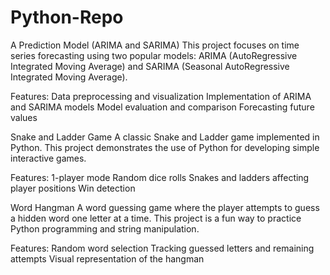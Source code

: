 # Python-Repo

A Prediction Model (ARIMA and SARIMA)
This project focuses on time series forecasting using two popular models: ARIMA (AutoRegressive Integrated Moving Average) and SARIMA (Seasonal AutoRegressive Integrated Moving Average).

Features:
Data preprocessing and visualization
Implementation of ARIMA and SARIMA models
Model evaluation and comparison
Forecasting future values

Snake and Ladder Game
A classic Snake and Ladder game implemented in Python. This project demonstrates the use of Python for developing simple interactive games.

Features:
1-player mode
Random dice rolls
Snakes and ladders affecting player positions
Win detection


Word Hangman
A word guessing game where the player attempts to guess a hidden word one letter at a time. This project is a fun way to practice Python programming and string manipulation.

Features:
Random word selection
Tracking guessed letters and remaining attempts
Visual representation of the hangman
